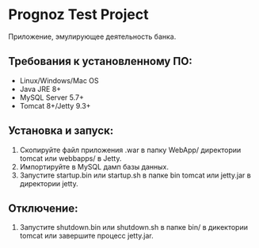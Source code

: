 Prognoz Test Project
================
Приложение, эмулирующее деятельность банка.

Требования к установленному ПО:
---------------------
* Linux/Windows/Mac OS 
* Java JRE 8+
* MySQL Server 5.7+
* Tomcat 8+/Jetty 9.3+

Установка и запуск:
----------
1. Скопируйте файл приложения .war в папку WebApp/ директории tomcat или webbapps/ в Jetty.
2. Импортируйте в MySQL дамп базы данных.
3. Запустите startup.bin или startup.sh в папке bin tomcat или jetty.jar в директории jetty.

Отключение:
-----------
1. Запустите shutdown.bin или shutdown.sh в папке bin/ в дикектории tomcat или завершите процесс jetty.jar.
